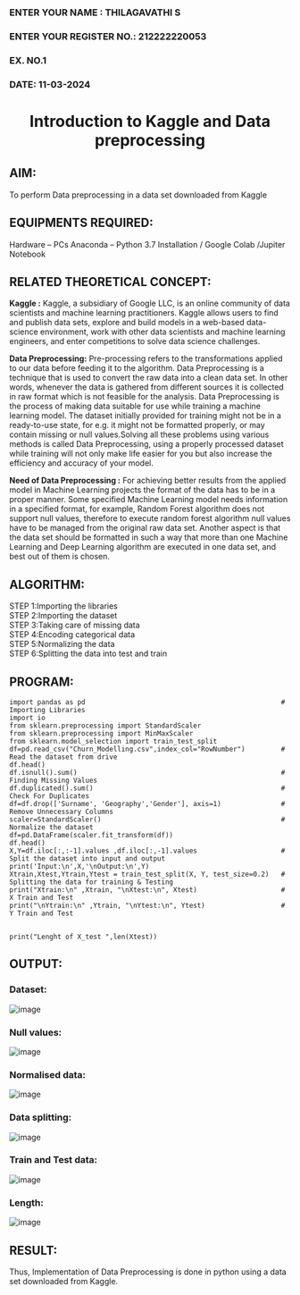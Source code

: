 <H3>ENTER YOUR NAME : THILAGAVATHI S</H3>
<H3>ENTER YOUR REGISTER NO.: 212222220053</H3>
<H3>EX. NO.1</H3>
<H3>DATE: 11-03-2024 </H3>
<H1 ALIGN =CENTER> Introduction to Kaggle and Data preprocessing</H1>

## AIM:
To perform Data preprocessing in a data set downloaded from Kaggle

## EQUIPMENTS REQUIRED:
Hardware – PCs
Anaconda – Python 3.7 Installation / Google Colab /Jupiter Notebook

## RELATED THEORETICAL CONCEPT:
**Kaggle :**
Kaggle, a subsidiary of Google LLC, is an online community of data scientists and machine learning practitioners. Kaggle allows users to find and publish data sets, explore and build models in a web-based data-science environment, work with other data scientists and machine learning engineers, and enter competitions to solve data science challenges.

**Data Preprocessing:**
Pre-processing refers to the transformations applied to our data before feeding it to the algorithm. Data Preprocessing is a technique that is used to convert the raw data into a clean data set. In other words, whenever the data is gathered from different sources it is collected in raw format which is not feasible for the analysis.
Data Preprocessing is the process of making data suitable for use while training a machine learning model. The dataset initially provided for training might not be in a ready-to-use state, for e.g. it might not be formatted properly, or may contain missing or null values.Solving all these problems using various methods is called Data Preprocessing, using a properly processed dataset while training will not only make life easier for you but also increase the efficiency and accuracy of your model.

**Need of Data Preprocessing :**
For achieving better results from the applied model in Machine Learning projects the format of the data has to be in a proper manner. Some specified Machine Learning model needs information in a specified format, for example, Random Forest algorithm does not support null values, therefore to execute random forest algorithm null values have to be managed from the original raw data set.
Another aspect is that the data set should be formatted in such a way that more than one Machine Learning and Deep Learning algorithm are executed in one data set, and best out of them is chosen.


## ALGORITHM:
STEP 1:Importing the libraries<BR>
STEP 2:Importing the dataset<BR>
STEP 3:Taking care of missing data<BR>
STEP 4:Encoding categorical data<BR>
STEP 5:Normalizing the data<BR>
STEP 6:Splitting the data into test and train<BR>

##  PROGRAM:
```
import pandas as pd                                                 # Importing Libraries
import io
from sklearn.preprocessing import StandardScaler
from sklearn.preprocessing import MinMaxScaler
from sklearn.model_selection import train_test_split
df=pd.read_csv("Churn_Modelling.csv",index_col="RowNumber")         # Read the dataset from drive
df.head()
df.isnull().sum()                                                   # Finding Missing Values
df.duplicated().sum()                                               # Check For Duplicates
df=df.drop(['Surname', 'Geography','Gender'], axis=1)               # Remove Unnecessary Columns
scaler=StandardScaler()                                             # Normalize the dataset
df=pd.DataFrame(scaler.fit_transform(df))
df.head()
X,Y=df.iloc[:,:-1].values ,df.iloc[:,-1].values                     # Split the dataset into input and output
print('Input:\n',X,'\nOutput:\n',Y) 
Xtrain,Xtest,Ytrain,Ytest = train_test_split(X, Y, test_size=0.2)   # Splitting the data for training & Testing
print("Xtrain:\n" ,Xtrain, "\nXtest:\n", Xtest)                     # X Train and Test
print("\nYtrain:\n" ,Ytrain, "\nYtest:\n", Ytest)                   # Y Train and Test


print("Lenght of X_test ",len(Xtest))
```

## OUTPUT:
### Dataset:
![image](https://github.com/poojaanbu0/Ex-1-NN/assets/119390329/a7af9530-258a-46f6-9076-bc03473b87bd)

### Null values:
![image](https://github.com/poojaanbu0/Ex-1-NN/assets/119390329/ebd54c00-2d18-4768-b2bf-25b8ab4af5ad)

### Normalised data:
![image](https://github.com/poojaanbu0/Ex-1-NN/assets/119390329/ba903eca-dd96-4106-80b5-8ceab9344312)

### Data splitting:
![image](https://github.com/poojaanbu0/Ex-1-NN/assets/119390329/f0e89ce0-8674-4008-9208-13ab68e4a5f1)

### Train and Test data:
![image](https://github.com/poojaanbu0/Ex-1-NN/assets/119390329/e9eff234-81da-45f1-a103-0f93c043954b)

### Length:
![image](https://github.com/poojaanbu0/Ex-1-NN/assets/119390329/7420e8f0-8172-47d5-ab7c-b7b52a8a6f42)


## RESULT:
Thus, Implementation of Data Preprocessing is done in python  using a data set downloaded from Kaggle.


